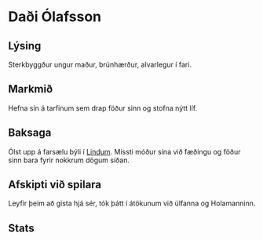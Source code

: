# Daði Ólafsson
## Lýsing
Sterkbyggður ungur maður, brúnhærður, alvarlegur í fari.

## Markmið
Hefna sín á tarfinum sem drap föður sinn og stofna nýtt líf.

## Baksaga
Ólst upp á farsælu býli í [Lindum](/world/locations/lindir.md). Missti móður 
sína við fæðingu og föður sinn bara fyrir nokkrum dögum síðan.

## Afskipti við spilara
Leyfir þeim að gista hjá sér, tók þátt í átökunum við úlfanna og Holamanninn.

## Stats

